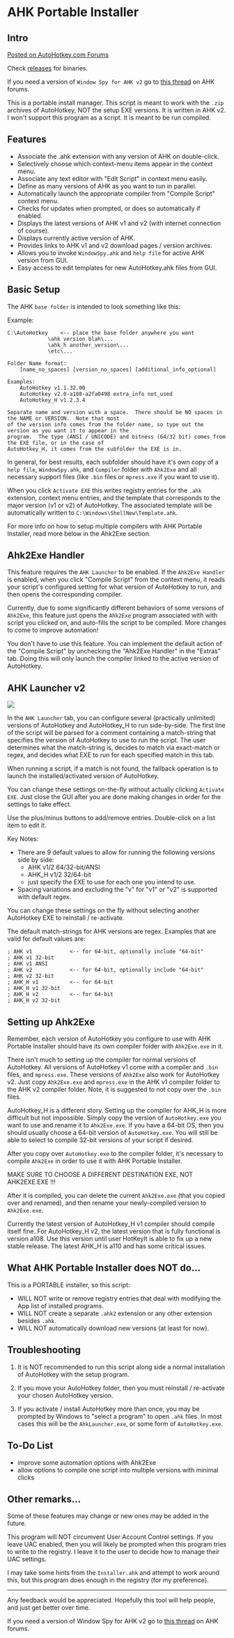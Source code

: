 # AHK Portable Installer

<!-- <img src="images/ahk-pi2.png" width="420" align="top"/><img src="/images/ahk-pi10.png" width="420"/> -->

## Intro

[Posted on AutoHotkey.com Forums](https://www.autohotkey.com/boards/viewtopic.php?f=6&t=73056)

Check [releases](https://github.com/TheArkive/ahk-pi/releases) for binaries.

If you need a version of `Window Spy for AHK v2` go to [this thread](https://www.autohotkey.com/boards/viewtopic.php?f=83&t=72333) on AHK forums.

This is a portable install manager.  This script is meant to work with the `.zip` archives of AutoHotkey, NOT the setup EXE versions.  It is written in AHK v2.  I won't support this program as a script.  It is meant to be run compiled.

## Features
* Associate the .ahk extension with any version of AHK on double-click.
* Selectively choose which context-menu items appear in the context menu.
* Associate any text editor with "Edit Script" in context menu easily.
* Define as many versions of AHK as you want to run in parallel.
* Automatically launch the appropriate compiler from "Compile Script" context menu.
* Checks for updates when prompted, or does so automatically if enabled.
* Displays the latest versions of AHK v1 and v2 (with internet connection of course).
* Displays currently active version of AHK.
* Provides links to AHK v1 and v2 download pages / version archives.
* Allows you to invoke `WindowSpy.ahk` and `help file` for active AHK version from GUI.
* Easy access to edit templates for new AutoHotkey.ahk files from GUI.

## Basic Setup

The AHK `base folder` is intended to look something like this:

Example:
```
C:\AutoHotkey    <-- place the base folder anywhere you want
             \ahk version blah\...
             \ahk_h another_version\...
             \etc\...

Folder Name format:
    [name_no_spaces] [version_no_spaces] [additional_info_optional]

Examples:
    AutoHotkey v1.1.32.00
    AutoHotkey v2.0-a108-a2fa0498 extra_info not_used
    AutoHotkey_H v1.2.3.4

Separate name and version with a space.  There should be NO spaces in the NAME or VERSION.  Note that most
of the version info comes from the folder name, so type out the version as you want it to appear in the
program.  The type (ANSI / UNICODE) and bitness (64/32 bit) comes from the EXE file, or in the case of
AutoHotkey_H, it comes from the subfolder the EXE is in.
```

In general, for best results, each subfolder should have it's own copy of a `help file`, `WindowSpy.ahk`, and `Compiler` folder with `Ahk2Exe` and all necessary support files (like `.bin` files or `mpress.exe` if you want to use it).

When you click `Activate EXE` this writes registry entries for the `.ahk` extension, context menu entries, and the template that corresponds to the major version (v1 or v2) of AutoHotkey.  The associated template will be automatically written to `C:\Windows\ShellNew\Template.ahk`.

For more info on how to setup multiple compilers with AHK Portable Installer, read more below in the Ahk2Exe section.

## Ahk2Exe Handler

This feature requires the `AHK Launcher` to be enabled.  If the `Ahk2Exe Handler` is enabled, when you click "Compile Script" from the context menu, it reads your script's configured setting for what version of AutoHotkey to run, and then opens the corresponding compiler.

Currently, due to some significantly different behaviors of some versions of `Ahk2Exe`, this feature just opens the `Ahk2Exe` program associated with with script you clicked on, and auto-fills the script to be compiled.  More changes to come to improve automation!

You don't have to use this feature.  You can implement the default action of the "Compile Script" by unchecking the "Ahk2Exe Handler" in the "Extras" tab.  Doing this will only launch the compiler linked to the active version of AutoHotkey.

## AHK Launcher v2

<img src="/images/ahk-pi11.png" />

In the `AHK Launcher` tab, you can configure several (practically unlimited) versions of AutoHotkey and AutoHotkey_H to run side-by-side.  The first line of the script will be parsed for a comment containing a match-string that specifies the version of AutoHotkey to use to run the script.  The user determines what the match-string is, decides to match via exact-match or regex, and decides what EXE to run for each specified match in this tab.

When running a script, if a match is not found, the fallback operation is to launch the installed/activated version of AutoHotkey.

You can change these settings on-the-fly without actually clicking `Activate EXE`.  Just close the GUI after you are done making changes in order for the settings to take effect.

Use the plus/minus buttons to add/remove entries.  Double-click on a list item to edit it.

Key Notes:
* There are 9 default values to allow for running the following versions side by side:
  * AHK v1/2 64/32-bit/ANSI
  * AHK_H v1/2 32/64-bit
  * just specify the EXE to use for each one you intend to use.
* Spacing variations and excluding the "v" for "v1" or "v2" is supported with default regex.

You can change these settings on the fly without selecting another AutoHotkey EXE to reinstall / re-activate.

The default match-strings for AHK versions are regex.  Examples that are valid for default values are:

```
; AHK v1            <-- for 64-bit, optionally include "64-bit"
; AHK v1 32-bit
; AHK v1 ANSI
; AHK v2            <-- for 64-bit, optionally include "64-bit"
; AHK v2 32-bit
; AHK_H v1          <-- for 64-bit
; AHK_H v1 32-bit
; AHK_H v2          <-- for 64-bit
; AHK_H v2 32-bit
```

## Setting up Ahk2Exe

Remember, each version of AutoHotkey you configure to use with AHK Portable Installer should have its own compiler folder with `Ahk2Exe.exe` in it.

There isn't much to setting up the compiler for normal versions of AutoHotkey.  All versions of AutoHotkey v1 come with a compiler and `.bin` files, and `mpress.exe`.  These versions of `Ahk2Exe` also work for AutoHotkey v2.  Just copy `Ahk2Exe.exe` and `mpress.exe` in the AHK v1 compiler folder to the AHK v2 compiler folder.  Note, it is suggested to not copy over the `.bin` files.

AutoHotkey_H is a different story.  Setting up the compiler for AHK_H is more difficult but not impossible.  Simply copy the version of `AutoHotkey.exe` you want to use and rename it to `Ahk2Exe.exe`.  If you have a 64-bit OS, then you should usually choose a 64-bit version of `AutoHotkey.exe`.  You will still be able to select to compile 32-bit versions of your script if desired.

After you copy over `AutoHotkey.exe` to the compiler folder, it's necessary to compile `Ahk2Exe` in order to use it with AHK Portable Installer.

MAKE SURE TO CHOOSE A DIFFERENT DESTINATION EXE, NOT AHK2EXE.EXE !!!

After it is compiled, you can delete the current `Ahk2Exe.exe` (that you copied over and renamed), and then rename your newly-compiled version to `Ahk2Exe.exe`.

Currently the latest version of AutoHotkey_H v1 compiler should compile itself fine.  For AutoHotkey_H v2, the latest version that is fully functional is version a108.  Use this version until user HotKeyIt is able to fix up a new stable release.  The latest AHK_H is a110 and has some critical issues.

## What AHK Portable Installer does NOT do...

This is a PORTABLE installer, so this script:

* WILL NOT write or remove registry entries that deal with modifying the App list of installed programs.
* WILL NOT create a separate `.ahk2` extension or any other extension besides `.ahk`.
* WILL NOT automatically download new versions (at least for now).

## Troubleshooting

1) It is NOT recommended to run this script along side a normal installation of AutoHotkey with the setup program.

2) If you move your AutoHotkey folder, then you must reinstall / re-activate your chosen AutoHotkey version.

3) If you activate / install AutoHotkey more than once, you may be prompted by Windows to "select a program" to open `.ahk` files.  In most cases this will be the `AhkLauncher.exe`, or some form of `AutoHotkey.exe`.


## To-Do List

* improve some automation options with Ahk2Exe
* allow options to compile one script into multiple versions with minimal clicks

## Other remarks...

Some of these features may change or new ones may be added in the future.

This program will NOT circumvent User Account Control settings.  If you leave UAC enabled, then you will likely be prompted when this program tries to write to the registry.  I leave it to the user to decide how to manage their UAC settings.

I may take some hints from the `Installer.ahk` and attempt to work around this, but this program does enough in the registry (for my preference).

---

Any feedback would be appreciated.  Hopefully this tool will help people, and just get better over time.

If you need a version of Window Spy for AHK v2 go to [this thread](https://www.autohotkey.com/boards/viewtopic.php?f=83&t=72333) 
on AHK forums.
